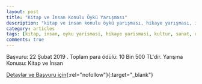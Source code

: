 ```yaml
---
layout: post
title: "Kitap ve İnsan Konulu Öykü Yarışması"
description: "kitap ve insan konulu öykü yarışması, hikaye yarışması, ilim ve fazilet vakfi eğitim kurumlari sefer ekşi 8. kültür ve sanat ödülleri"
category: articles
tags: [kitap, insan, oyku yarismasi, hikaye yarismasi, kultur, sanat, odulleri]
comments: true
---
```


Başvuru: 22 Şubat 2019 . Toplam para ödülü: 10 Bin 500 TL'dir.
Yarışma Konusu: Kitap ve İnsan

[Detaylar ve Başvuru için](http://banazkizilhisaroo.meb.k12.tr/icerikler/kitap-ve-insan-konulu-oyku-yarismasi_5808407.html?utm_source=edebiyatyarismalari.com&utm_medium=affiliate){:rel="nofollow"}{:target="_blank"}